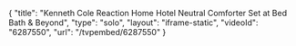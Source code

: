 {
    "title": "Kenneth Cole Reaction Home Hotel Neutral Comforter Set at Bed Bath & Beyond",
    "type": "solo",
    "layout": "iframe-static",
    "videoId": "6287550",
    "url": "\/tvpembed\/6287550"
}